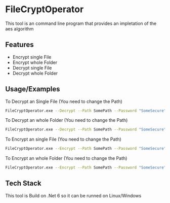 
# FileCryptOperator

This tool is an command line program that provides an impletation of the aes algorithm

## Features

- Encrypt single File
- Encrypt whole Folder
- Decrypt single File
- Decrypt whole Folder


## Usage/Examples

To Decrypt an Single File (You need to change the Path)
```bash
FileCryptOperator.exe --Decrypt --Path SomePath --Password "SomeSecure" --Mode File --Size Strong
```

To Decrypt an whole Folder (You need to change the Path)
```bash
FileCryptOperator.exe --Decrypt --Path SomePath --Password "SomeSecure" --Mode Folder --Size Strong
```

To Encrypt an single File (You need to change the Path)
```bash
FileCryptOperator.exe --Encrypt --Path SomePath --Password "SomeSecure" --Mode File --Size Strong
```

To Encrypt an whole Folder (You need to change the Path)
```bash
FileCryptOperator.exe --Encrypt --Path SomePath --Password "SomeSecure" --Mode Folder --Size Strong
```

## Tech Stack

This tool is Build on .Net 6 so it can be runned on Linux/Windows
